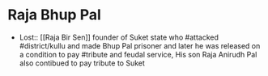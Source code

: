 # Raja Bhup Pal
* Lost:: [[Raja Bir Sen]] founder of Suket state who #attacked #district/kullu and made Bhup Pal prisoner and later he was released on a condition to pay #tribute and feudal service, His son Raja Anirudh Pal also contibued to pay tribute to Suket